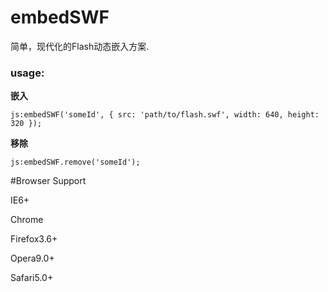 # embedSWF
简单，现代化的Flash动态嵌入方案.

### usage: ###

**嵌入**

`js:embedSWF('someId', {
    src: 'path/to/flash.swf',
    width: 640,
    height: 320
});`

**移除**

`js:embedSWF.remove('someId');`

#Browser Support

IE6+

Chrome

Firefox3.6+

Opera9.0+

Safari5.0+